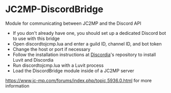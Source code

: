 # JC2MP-DiscordBridge
Module for communicating between JC2MP and the Discord API

- If you don't already have one, you should set up a dedicated Discord bot to use with this bridge
- Open discordtojcmp.lua and enter a guild ID, channel ID, and bot token
- Change the host or port if necessary
- Follow the installation instructions at [Discordia](https://github.com/SinisterRectus/Discordia)'s repository to install Luvit and Discordia
- Run discordtojcmp.lua with a Luvit process
- Load the DiscordBridge module inside of a JC2MP server

https://www.jc-mp.com/forums/index.php/topic,5936.0.html for more information
